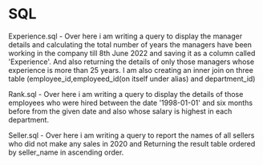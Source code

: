 # SQL
Experience.sql - Over here i am writing a query to display the manager details and calculating the total number of years the managers have been working in the company till 8th June 2022 and saving it as a column called 'Experience'. And also returning the details of only those managers whose experience is more than 25 years. I am also creating an inner join on three table (employee_id,employeed_id(on itself under alias) and department_id) 

Rank.sql - Over here i am writing a query to display the details of those employees who were hired between the date '1998-01-01' and six months before from the given date and also whose salary is highest in each department. 

Seller.sql - Over here i am writing a query to report the names of all sellers who did not make any sales in 2020 and Returning the result table ordered by seller_name in ascending order.



